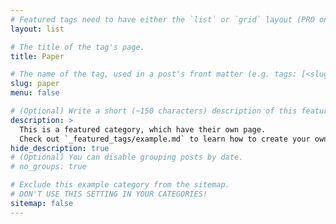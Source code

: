 ```yaml
---
# Featured tags need to have either the `list` or `grid` layout (PRO only).
layout: list

# The title of the tag's page.
title: Paper

# The name of the tag, used in a post's front matter (e.g. tags: [<slug>]).
slug: paper
menu: false

# (Optional) Write a short (~150 characters) description of this featured tag.
description: >
  This is a featured category, which have their own page.
  Check out `_featured_tags/example.md` to learn how to create your own.
hide_description: true
# (Optional) You can disable grouping posts by date.
# no_groups: true

# Exclude this example category from the sitemap.
# DON'T USE THIS SETTING IN YOUR CATEGORIES!
sitemap: false
---
```

